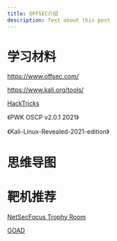 ```yaml
---
title: OFFSEC介绍
description: Text about this post
---
```


# 学习材料

<https://www.offsec.com/>

<https://www.kali.org/tools/>


[HackTricks](https://book.hacktricks.xyz/)

《PWK OSCP v2.0.1  2021》

《Kali-Linux-Revealed-2021-edition》


# 思维导图

# 靶机推荐

[NetSecFocus Trophy Room](https://docs.google.com/spreadsheets/d/1dwSMIAPIam0PuRBkCiDI88pU3yzrqqHkDtBngUHNCw8)

[GOAD](https://github.com/Orange-Cyberdefense/GOAD)